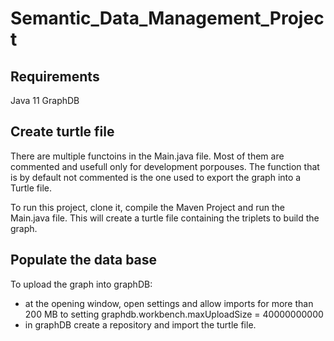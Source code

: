 # Semantic_Data_Management_Project

## Requirements
Java 11
GraphDB

## Create turtle file
There are multiple functoins in the Main.java file. Most of them are commented and usefull only for development porpouses.
The function that is by default not commented is the one used to export the graph into a Turtle file.

To run this project, clone it, compile the Maven Project and run the Main.java file.
This will create a turtle file containing the triplets to build the graph.

## Populate the data base
To upload the graph into graphDB:
- at the opening window, open settings and allow imports for more than 200 MB to setting graphdb.workbench.maxUploadSize = 40000000000
- in graphDB create a repository and import the turtle file. 
